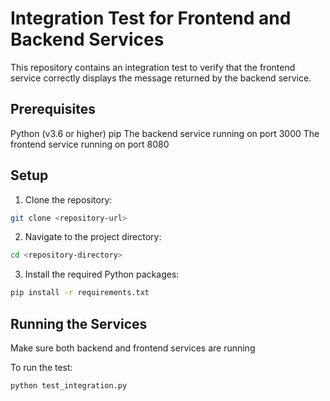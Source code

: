 # Integration Test for Frontend and Backend Services

This repository contains an integration test to verify that the frontend service correctly displays the message returned by the backend service.

## Prerequisites
Python (v3.6 or higher)
pip
The backend service running on port 3000
The frontend service running on port 8080

## Setup

1. Clone the repository:

```bash
git clone <repository-url>
```

2. Navigate to the project directory:

```bash
cd <repository-directory>
```

3. Install the required Python packages:

```bash
pip install -r requirements.txt
```

## Running the Services

Make sure both backend and frontend services are running

To run the test:

```bash
python test_integration.py
```